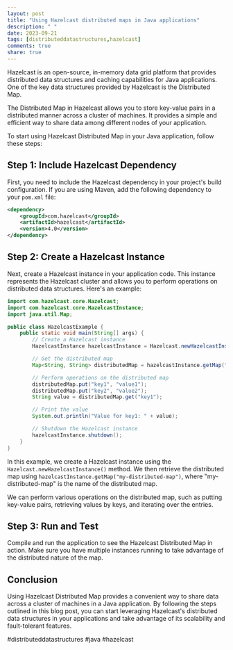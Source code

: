 ```yaml
---
layout: post
title: "Using Hazelcast distributed maps in Java applications"
description: " "
date: 2023-09-21
tags: [distributeddatastructures,hazelcast]
comments: true
share: true
---
```


Hazelcast is an open-source, in-memory data grid platform that provides distributed data structures and caching capabilities for Java applications. One of the key data structures provided by Hazelcast is the Distributed Map.

The Distributed Map in Hazelcast allows you to store key-value pairs in a distributed manner across a cluster of machines. It provides a simple and efficient way to share data among different nodes of your application.

To start using Hazelcast Distributed Map in your Java application, follow these steps:

## Step 1: Include Hazelcast Dependency

First, you need to include the Hazelcast dependency in your project's build configuration. If you are using Maven, add the following dependency to your `pom.xml` file:

```xml
<dependency>
    <groupId>com.hazelcast</groupId>
    <artifactId>hazelcast</artifactId>
    <version>4.0</version>
</dependency>
```

## Step 2: Create a Hazelcast Instance

Next, create a Hazelcast instance in your application code. This instance represents the Hazelcast cluster and allows you to perform operations on distributed data structures. Here's an example:

```java
import com.hazelcast.core.Hazelcast;
import com.hazelcast.core.HazelcastInstance;
import java.util.Map;

public class HazelcastExample {
    public static void main(String[] args) {
        // Create a Hazelcast instance
        HazelcastInstance hazelcastInstance = Hazelcast.newHazelcastInstance();

        // Get the distributed map
        Map<String, String> distributedMap = hazelcastInstance.getMap("my-distributed-map");

        // Perform operations on the distributed map
        distributedMap.put("key1", "value1");
        distributedMap.put("key2", "value2");
        String value = distributedMap.get("key1");

        // Print the value
        System.out.println("Value for key1: " + value);

        // Shutdown the Hazelcast instance
        hazelcastInstance.shutdown();
    }
}
```

In this example, we create a Hazelcast instance using the `Hazelcast.newHazelcastInstance()` method. We then retrieve the distributed map using `hazelcastInstance.getMap("my-distributed-map")`, where "my-distributed-map" is the name of the distributed map.

We can perform various operations on the distributed map, such as putting key-value pairs, retrieving values by keys, and iterating over the entries.

## Step 3: Run and Test

Compile and run the application to see the Hazelcast Distributed Map in action. Make sure you have multiple instances running to take advantage of the distributed nature of the map.

## Conclusion

Using Hazelcast Distributed Map provides a convenient way to share data across a cluster of machines in a Java application. By following the steps outlined in this blog post, you can start leveraging Hazelcast's distributed data structures in your applications and take advantage of its scalability and fault-tolerant features.

#distributeddatastructures #java #hazelcast